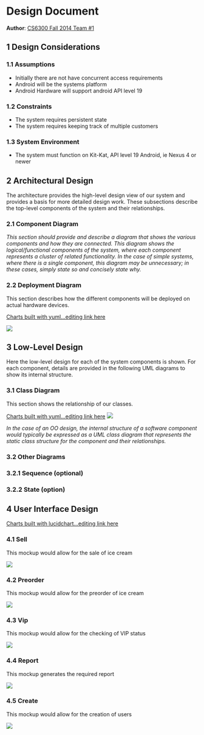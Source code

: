 # Design Document

**Author**: [CS6300 Fall 2014 Team #1](https://github.com/gt-ud-softeng/6300Fall14Team01) 

## 1 Design Considerations

### 1.1 Assumptions

  - Initially there are  not have concurrent access requirements
  - Android will be the systems platform
  - Android Hardware will support android API level 19

### 1.2 Constraints

  - The system requires persistent state
  - The system requires keeping track of multiple customers


### 1.3 System Environment

  - The system must function on Kit-Kat, API level 19 Android, ie Nexus 4 or newer
  
## 2 Architectural Design

The architecture provides the high-level design view of our system and provides a basis for more detailed design work. These subsections describe the top-level components of the system and their relationships.

### 2.1 Component Diagram

*This section should provide and describe a diagram that shows the various components and how they are connected. This diagram shows the logical/functional components of the system, where each component represents a cluster of related functionality. In the case of simple systems, where there is a single component, this diagram may be unnecessary; in these cases, simply state so and concisely state why.*

### 2.2 Deployment Diagram

This section describes how the different components will be deployed on actual hardware devices. 


[Charts built with yuml...editing link here](http://yuml.me/edit/7f384fe4)

![](http://yuml.me/7f384fe4)


## 3 Low-Level Design

Here the low-level design for each of the system components is shown. For each component, details are provided in the following UML diagrams to show its internal structure.

### 3.1 Class Diagram

This section shows the relationship of our classes.

[Charts built with yuml...editing link here](http://yuml.me/edit/54bf3642)
![](http://yuml.me/54bf3642)

*In the case of an OO design, the internal structure of a software component would typically be expressed as a UML class diagram that represents the static class structure for the component and their relationships.*

### 3.2 Other Diagrams

### 3.2.1 Sequence (optional)

### 3.2.2 State (option)

## 4 User Interface Design
[Charts built with lucidchart...editing link here](http://www.lucidchart.com/invitations/accept/52005991-2e84-40f0-af78-d7e0be970d2d)

### 4.1 Sell
This mockup would allow for the sale of ice cream

![](http://i.imgur.com/0P7eDRnl.png)

### 4.2 Preorder 
This mockup would allow for the preorder of ice cream

![](http://i.imgur.com/uDnYPtGl.png)

### 4.3 Vip 
This mockup would allow for the checking of VIP status

![](http://i.imgur.com/UVN0sLwl.png)

### 4.4 Report 
This mockup generates the required report

![](http://i.imgur.com/0vvLipPl.png)

### 4.5 Create 

This mockup would allow for the creation of users

![](http://i.imgur.com/l39y5Wkl.png)
